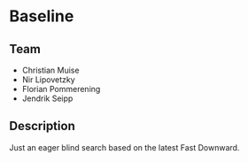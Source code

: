 Baseline
=======

Team
----
* Christian Muise
* Nir Lipovetzky
* Florian Pommerening
* Jendrik Seipp



Description
-----------
Just an eager blind search based on the latest Fast Downward.
